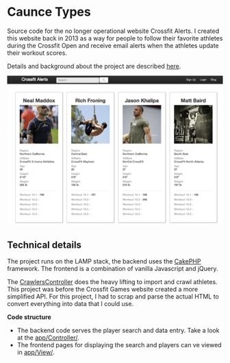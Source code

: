 # Caunce Types

Source code for the no longer operational website Crossfit Alerts. I created this website back in 2013 as a way for people to follow their favorite athletes during the Crossfit Open and receive email alerts when the athletes update their workout scores.

Details and background about the project are described [here](https://thefalc.com/2013/03/crossfit-open-hacking-oh-my/).

![Crossfit Alerts](/assets/crossfit-alerts.png)

## Technical details

The project runs on the LAMP stack, the backend uses the [CakePHP](http://www.cakephp.org) framework. The frontend is a combination of vanilla Javascript and jQuery. 

The [CrawlersController](https://github.com/thefalc/crossfit-alerts/blob/main/app/Controller/CrawlersController.php) does the heavy lifting to import and crawl athletes. This project was before the Crossfit Games website created a more simplified API. For this project, I had to scrap and parse the actual HTML to convert everything into data that I could use.

**Code structure**
* The backend code serves the player search and data entry. Take a look at the [app/Controller/](https://github.com/thefalc/crossfit-alerts/blob/main/app/Controller/).
* The frontend pages for displaying the search and players can ve viewed in [app/View/](https://github.com/thefalc/crossfit-alerts/tree/main/app/View).
